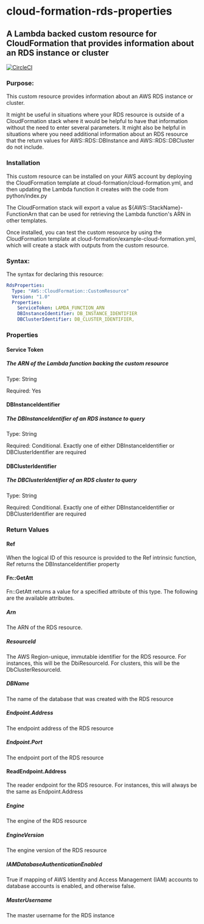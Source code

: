 # cloud-formation-rds-properties

## A Lambda backed custom resource for CloudFormation that provides information about an RDS instance or cluster

[![CircleCI](https://circleci.com/gh/RealSalmon/cloud-formation-rds-properties.svg?style=svg)](https://circleci.com/gh/RealSalmon/cloud-formation-rds-properties)

### Purpose:
This custom resource provides information about an AWS RDS instance or cluster.

It might be useful in situations where your RDS resource is outside of a
CloudFormation stack where it would be helpful to have that information without
the need to enter several parameters. It might also be helpful in situations
where you need additional information about an RDS resource that the return
values for AWS::RDS::DBInstance and AWS::RDS::DBCluster do not include.

### Installation
This custom resource can be installed on your AWS account by deploying the 
CloudFormation template at cloud-formation/cloud-formation.yml, and then 
updating the Lambda function it creates with the code from python/index.py

The CloudFormation stack will export a value as ${AWS::StackName}-FunctionArn
that can be used for retrieving the Lambda function's ARN in other templates.

Once installed, you can test the custom resource by using the CloudFormation
template at cloud-formation/example-cloud-formation.yml, which will create a 
stack with outputs from the custom resource.

### Syntax:
The syntax for declaring this resource:

```yaml
RdsProperties:
  Type: "AWS::CloudFormation::CustomResource"
  Version: "1.0"
  Properties:
    ServiceToken: LAMDA_FUNCTION_ARN
    DBInstanceIdentifier: DB_INSTANCE_IDENTIFIER
    DBClusterIdentifier: DB_CLUSTER_IDENTIFIER,
```
### Properties

#### Service Token
##### The ARN of the Lambda function backing the custom resource
Type: String

Required: Yes

#### DBInstanceIdentifier
##### The DBInstanceIdentifier of an RDS instance to query
Type: String

Required: Conditional. Exactly one of either DBInstanceIdentifier or 
DBClusterIdentifier are required

#### DBClusterIdentifier
##### The DBClusterIdentifier of an RDS cluster to query
Type: String

Required: Conditional. Exactly one of either DBInstanceIdentifier or 
DBClusterIdentifier are required


### Return Values

#### Ref
When the logical ID of this resource is provided to the Ref intrinsic function, 
Ref returns the DBInstanceIdentifier property

#### Fn::GetAtt
Fn::GetAtt returns a value for a specified attribute of this type. The 
following are the available attributes.

##### Arn
The ARN of the RDS resource.

##### ResourceId
The AWS Region-unique, immutable identifier for the RDS resource. For 
instances, this will be the DbiResourceId. For clusters, this will be the 
DbClusterResourceId.

##### DBName
The name of the database that was created with the RDS resource

##### Endpoint.Address
The endpoint address of the RDS resource

##### Endpoint.Port
The endpoint port of the RDS resource

#### ReadEndpoint.Address
The reader endpoint for the RDS resource. For instances, this will always be
the same as Endpoint.Address

##### Engine
The engine of the RDS resource

##### EngineVersion
The engine version of the RDS resource

##### IAMDatabaseAuthenticationEnabled
True if mapping of AWS Identity and Access Management (IAM) accounts to 
database accounts is enabled, and otherwise false.

##### MasterUsername
The master username for the RDS instance
